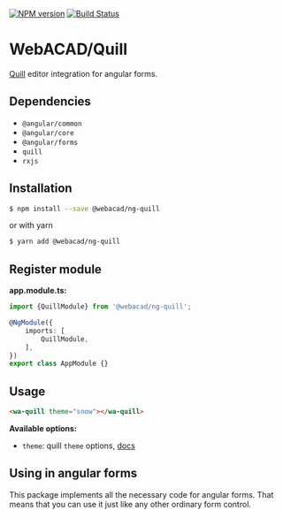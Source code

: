 [![NPM version](https://img.shields.io/npm/v/@webacad/ng-quill.svg?style=flat-square)](https://www.npmjs.com/package/@webacad/ng-quill)
[![Build Status](https://img.shields.io/travis/Web-ACAD/ng-quill.svg?style=flat-square)](https://travis-ci.org/Web-ACAD/ng-quill)

# WebACAD/Quill

[Quill](https://quilljs.com/) editor integration for angular forms.

## Dependencies

* `@angular/common`
* `@angular/core`
* `@angular/forms`
* `quill`
* `rxjs`

## Installation

```bash
$ npm install --save @webacad/ng-quill
```

or with yarn

```bash
$ yarn add @webacad/ng-quill
```

## Register module

**app.module.ts:**

```typescript
import {QuillModule} from '@webacad/ng-quill';

@NgModule({
    imports: [
        QuillModule,
    ],
})
export class AppModule {}
```

## Usage

```html
<wa-quill theme="snow"></wa-quill>
```

**Available options:**

* `theme`: quill `theme` options, [docs](https://quilljs.com/docs/themes/)

## Using in angular forms

This package implements all the necessary code for angular forms. That means that you can use it just like any other 
ordinary form control.
